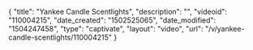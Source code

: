 {
    "title": "Yankee Candle Scentlights",
    "description": "",
    "videoid": "110004215",
    "date_created": "1502525065",
    "date_modified": "1504247458",
    "type": "captivate",
    "layout": "video",
    "url": "\/v\/yankee-candle-scentlights\/110004215"
}